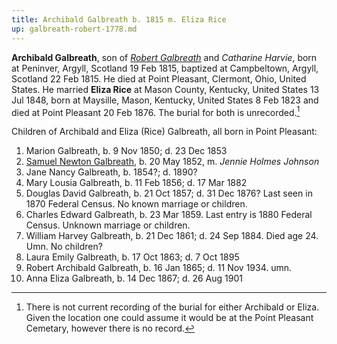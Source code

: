```yaml
---
title: Archibald Galbreath b. 1815 m. Eliza Rice
up: galbreath-robert-1778.md
---
```

**Archibald Galbreath**, son of [*Robert Galbreath*](galbreath-robert-1778.md) and *Catharine Harvie*, born at Peninver, Argyll, Scotland 19 Feb 1815, baptized at Campbeltown, Argyll, Scotland 22 Feb 1815. He died at Point Pleasant, Clermont, Ohio, United States. He married **Eliza Rice** at Mason County, Kentucky, United States 13 Jul 1848, born at Maysille, Mason, Kentucky, United States 8 Feb 1823 and died at Point Pleasant 20 Feb 1876. The burial for both is unrecorded.[^burial]

Children of Archibald and Eliza (Rice) Galbreath, all born in Point Pleasant:

1. Marion Galbreath, b. 9 Nov 1850; d. 23 Dec 1853
2. [Samuel Newton Galbreath](galbreath-samuel-newton-1852.md), b. 20 May 1852, m. *Jennie Holmes Johnson*
3. Jane Nancy Galbreath, b. 1854?; d. 1890?
4. Mary Lousia Galbreath, b. 11 Feb 1856; d. 17 Mar 1882
5. Douglas David Galbreath, b. 21 Oct 1857; d. 31 Dec 1876? Last seen in 1870 Federal Census.  No known marriage or children.
6. Charles Edward Galbreath, b. 23 Mar 1859. Last entry is 1880 Federal Census. Unknown marriage or children.
7. William Harvey Galbreath, b. 21 Dec 1861; d. 24 Sep 1884. Died age 24. Umn. No children?
8. Laura Emily Galbreath, b. 17 Oct 1863; d. 7 Oct 1895
9. Robert Archibald Galbreath, b. 16 Jan 1865; d. 11 Nov 1934. umn.
10. Anna Eliza Galbreath, b. 14 Dec 1867; d. 26 Aug 1901

[^birth]: OPR lists birth of "a farmer in Peninver" 31 Jan 1814, baptism of 9 Feb 18  [ScotlandsPeople](https://www.scotlandspeople.gov.uk/view-i

[^burial]: There is not current recording of the burial for either Archibald or Eliza.  Given the location one could assume it would be at the Point Pleasant Cemetary, however there is no record.
